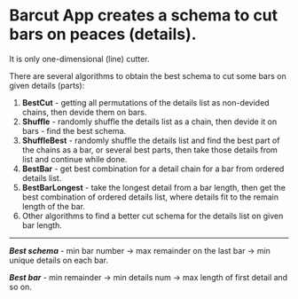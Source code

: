 # Barcut App creates a schema to cut bars on peaces (details).

It is only one-dimensional (line) cutter.

There are several algorithms to obtain the best schema to cut some bars on given details (parts):
1. **BestCut** - getting all permutations of the details list as non-devided chains, then devide them on bars.
2. **Shuffle** - randomly shuffle the details list as a chain, then devide it on bars - find the best schema.
3. **ShuffleBest** - randomly shuffle the details list and find the best part of the chains as a bar, or several best parts, then take those details from list and continue while done.
4. **BestBar** - get best combination for a detail chain for a bar from ordered details list.
5. **BestBarLongest** - take the longest detail from a bar length, then get the best combination of ordered details list, where details fit to the remain length of the bar.
6. Other algorithms to find a better cut schema for the details list on given bar length.

-------------------------------------------

***Best schema*** - min bar number -> max remainder on the last bar -> min unique details on each bar.

***Best bar*** - min remainder -> min details num -> max length of first detail and so on.